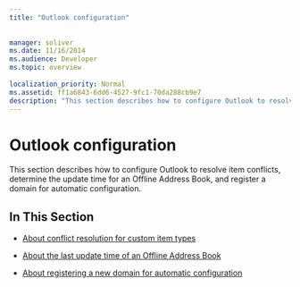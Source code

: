 ```yaml
---
title: "Outlook configuration"
 
 
manager: soliver
ms.date: 11/16/2014
ms.audience: Developer
ms.topic: overview
 
localization_priority: Normal
ms.assetid: ff1a6843-6dd6-4527-9fc1-70da288cb9e7
description: "This section describes how to configure Outlook to resolve item conflicts, determine the update time for an Offline Address Book, and register a domain for automatic configuration."
---
```


# Outlook configuration

This section describes how to configure Outlook to resolve item conflicts, determine the update time for an Offline Address Book, and register a domain for automatic configuration.
  
## In This Section

- [About conflict resolution for custom item types](about-conflict-resolution-for-custom-item-types.md)
    
- [About the last update time of an Offline Address Book](about-the-last-update-time-of-an-offline-address-book.md)
    
- [About registering a new domain for automatic configuration](about-registering-a-new-domain-for-automatic-configuration.md)
    

